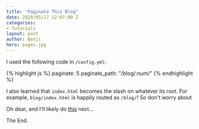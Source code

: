 ```yaml
---
title: "Paginate This Blog"
date: 2020/05/17 12:07:00 Z
categories:
- Tutorials
layout: post
author: Benji
hero: pages.jpg
---
```


I used the following code in `/config.yml`:

{% highlight js %}
paginate: 5
paginate_path: "/blog/:num/"
{% endhighlight %}


I also learned that `index.html` becomes the slash on whatever its root. For example, `blog/index.html` is happily routed as `/blog/`! So don't worry about 

Oh dear, and I'll likely do [this](https://eduardoboucas.com/blog/2014/11/05/adding-ajax-pagination-to-jekyll.html) next...

The End.